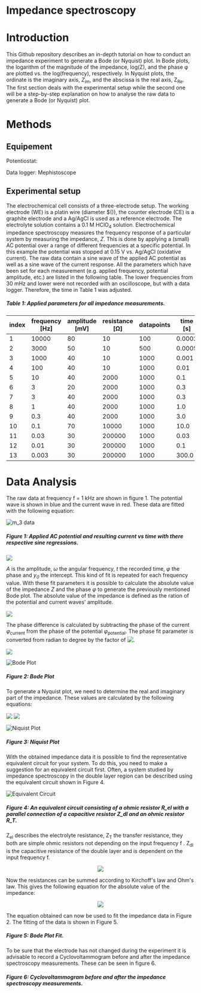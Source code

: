 # Impedance spectroscopy


# Introduction

This Github repository describes an in-depth tutorial on how to conduct an impedance experiment to generate a Bode (or Nyquist) plot. 
In Bode plots, the logarithm of the magnitude of the impedance, log(Z), and the phase &phi; are plotted vs. the log(frequency), respectively. In Nyquist plots, the ordinate is the imaginary axis, *Z<sub>im</sub>*, and the abscissa is the real axis, Z<sub>Re</sub>.
The first section deals with the experimental setup while the second one will be a step-by-step explanation on how to analyse the raw data to generate a Bode (or Nyquist) plot.

# Methods

## Equipement

Potentiostat: 

Data logger: Mephistoscope

## Experimental setup

The electrochemical cell consists of a three-electrode setup. The working electrode (WE) is a platin wire (diameter $()), the counter electrode (CE) is a graphite electrode and a Ag/AgCl is used as a reference electrode. The electrolyte solution contains a 0.1 M HClO<sub>4</sub> solution. 
Electrochemical impedance spectroscopy measures the frequency response of a particular system by measuring the impedance, *Z*. This is done by applying a (small) AC potential over a range of different frequencies at a specific potential. In this example the potential was stopped at 0.15 V vs. Ag/AgCl (oxidative current). The raw data contain a sine wave of the applied AC potential as well as a sine wave of the current response.
All the parameters which have been set for each measurement (e.g. applied frequency, potential amplitude, etc.) are listed in the following table. The lower frequencies from 30 mHz and lower were not recorded with an oscilloscope, but with a data logger. Therefore, the time in Table 1 was adjusted.

##### Table 1: Applied parameters for all impedance measurements.
| index | frequency [Hz]| amplitude [mV]| resistance [&Omega;]| datapoints | time [s] | smoothing cap. | osc/log
|-------|-----------|-----------|------------|------------|-------|----------------|-----|
| 1     | 10000     | 80        | 10         | 100  | 0.0002    | no             | osc.
| 2     | 3000      | 50        | 10         | 500  | 0.0005    | no             | osc.
| 3     | 1000      | 40        | 10         | 1000 | 0.001     | yes            | osc.
| 4     | 100       | 40        | 10         | 1000 | 0.01      | yes            | osc.
| 5     | 10        | 40        | 2000       | 1000 | 0.1       | yes            | osc.
| 6     | 3         | 20        | 2000       | 1000 | 0.3       | yes            | osc.
| 7     | 3         | 40        | 2000       | 1000 | 0.3       | yes            | osc.
| 8     | 1         | 40        | 2000       | 1000 | 1.0       | yes            | osc.
| 9    | 0.3       | 40        | 2000       | 1000 | 3.0       | yes            | osc.
| 10    | 0.1       | 70        | 10000      | 1000 | 10.0      | yes            | osc.
| 11    | 0.03      | 30        | 200000     | 1000 | 0.03      | yes            | log.
| 12    | 0.01      | 30        | 200000     | 1000 | 0.1       | yes            | log.
| 13    | 0.003     | 30        | 200000     | 1000 | 300.0     | yes            | log.

# Data Analysis

The raw data at frequency f = 1 kHz are shown in figure 1. The potential wave is shown in blue and the current wave in red. These data are fitted with the following equation:

![m_3 data](/assets/img/m_3.svg)
##### Figure 1: Applied AC potential and resulting current vs time with there respective sine regressions.


<!-- $f(x) = A \cdot \sin(\omega t + \phi) + y_0$ --> <img style="transform: translateY(0.1em); background: white;" src="svg/52ru0PjanC.svg">

*A* is the amplitude, *&omega;* the angular frequency, *t* the recorded time, *&phi;* the phase and *y<sub>0</sub>* the intercept.
This kind of fit is repeated for each frequency value. With these fit parameters it is possible to calculate the absolute value of the impedance *Z* and the phase *&phi;* to generate the previously mentioned Bode plot. The absolute value of the impedance is defined as the ration of the potential and current waves' amplitude.

<!-- $Z = \frac{A_{potential}}{A_{current}}$ --> <img style="transform: translateY(0.1em); background: white;" src="https://render.githubusercontent.com/render/math?math=Z%20%3D%20%5Cfrac%7BA_%7Bpotential%7D%7D%7BA_%7Bcurrent%7D%7D">

The phase difference is calculated by subtracting the phase of the current *&phi;*<sub>current</sub> from the phase of the potential *&phi;*<sub>potential</sub>. The phase fit parameter is converted from radian to degree by the factor of <!-- $\frac{180}{\pi}$ --> <img style="transform: translateY(0.1em); background: white;" src="https://render.githubusercontent.com/render/math?math=%5Cfrac%7B180%7D%7B%5Cpi%7D">. 

<!-- $\phi_{difference} = \left|\left(\phi_{potential} - \phi_{current} \right) \frac{180}{\pi} \right|$ --> <img style="transform: translateY(0.1em); background: white;" src="https://render.githubusercontent.com/render/math?math=%5Cphi_%7Bdifference%7D%20%3D%20%5Cleft%7C%5Cleft(%5Cphi_%7Bpotential%7D%20-%20%5Cphi_%7Bcurrent%7D%20%5Cright)%20%5Cfrac%7B180%7D%7B%5Cpi%7D%20%5Cright%7C">


![Bode Plot](/assets/img/bode.svg)
##### Figure 2: Bode Plot

To generate a Nyquist plot, we need to determine the real and imaginary part of the impedance. These values are calculated by the following equations:

<!-- $Z_{Re} = \left| Z \cos \left( \frac{\pi}{180}\phi_{difference} \right) \right|$ --> <img style="transform: translateY(0.1em); background: white;" src="https://render.githubusercontent.com/render/math?math=Z_%7BRe%7D%20%3D%20%5Cleft%7C%20Z%20%5Ccos%20%5Cleft(%20%5Cfrac%7B%5Cpi%7D%7B180%7D%5Cphi_%7Bdifference%7D%20%5Cright)%20%5Cright%7C">

<!-- $Z_{Im} = \left| Z \sin \left( \frac{\pi}{180}\phi_{difference} \right) \right|$ --> <img style="transform: translateY(0.1em); background: white;" src="https://render.githubusercontent.com/render/math?math=Z_%7BIm%7D%20%3D%20%5Cleft%7C%20Z%20%5Csin%20%5Cleft(%20%5Cfrac%7B%5Cpi%7D%7B180%7D%5Cphi_%7Bdifference%7D%20%5Cright)%20%5Cright%7C">


![Niquist Plot](/assets/img/niquist.svg)
##### Figure 3: Niquist Plot

With the obtained impedance data it is possible to find the representative equivalent circuit for your system. To do this, you need to make a suggestion for an equivalent circuit first.
Often, a system studied by impedance spectroscopy in the double layer region can be described using the equivalent circuit shown in Figure 4.

![Equivalent Circuit](/assets\img\equivalent_circuit.svg)
##### Figure 4: An equivalent circuit consisting of a ohmic resistor R_el with a parallel connection of a capacitive resistor Z_dl and an ohmic resistor R_T.



Z<sub>el</sub> describes the electrolyte resistance, Z<sub>T</sub> the transfer resistance, they both are simple ohmic resistors not depending on the input frequency f . Z<sub>dl</sub> is the capacitive resistance of the double layer and is dependent on the input frequency f.

<!-- $$
Z_{dl} = \frac{1}{i 2\pi f C_{dl}}
$$ --> 

<div align="center"><img style="background: white;" src="https://render.githubusercontent.com/render/math?math=Z_%7Bdl%7D%20%3D%20%5Cfrac%7B1%7D%7Bi%202%5Cpi%20f%20C_%7Bdl%7D%7D%0D"></div>

Now the resistances can be summed according to Kirchoff's law and Ohm's law. This gives the following equation for the absolute value of the impedance:

<!-- $$
|Z(f)| = \sqrt{\left ( R_{el} \frac{1}{R_T \left ( \frac{1}{R_T^2}+4\pi^2f^2 C_{dl}^2\right )}\right )^2 + \frac{4\pi^2f^2 C_{dl}^2}{ \left ( \frac{1}{R_T^2}+4\pi^2f^2 C_{dl}^2\right )^2}}
$$ --> 
<div align="center"><img style="background: white;" src="https://render.githubusercontent.com/render/math?math=%7CZ(f)%7C%20%3D%20%5Csqrt%7B%5Cleft%20(%20R_%7Bel%7D%20%5Cfrac%7B1%7D%7BR_T%20%5Cleft%20(%20%5Cfrac%7B1%7D%7BR_T%5E2%7D%2B4%5Cpi%5E2f%5E2%20C_%7Bdl%7D%5E2%5Cright%20)%7D%5Cright%20)%5E2%20%2B%20%5Cfrac%7B4%5Cpi%5E2f%5E2%20C_%7Bdl%7D%5E2%7D%7B%20%5Cleft%20(%20%5Cfrac%7B1%7D%7BR_T%5E2%7D%2B4%5Cpi%5E2f%5E2%20C_%7Bdl%7D%5E2%5Cright%20)%5E2%7D%7D%0D"></div>

The equation obtained can now be used to fit the impedance data in Figure 2. The fitting of the data is shown in Figure 5.


##### Figure 5: Bode Plot Fit.


To be sure that the electrode has not changed during the experiment it is advisable to record a Cyclovoltammogram before and after the impedance spectroscopy measurements.
These can be seen in figure 6. 

##### Figure 6: Cyclovoltammogram before and after the impedance spectroscopy measurements.
